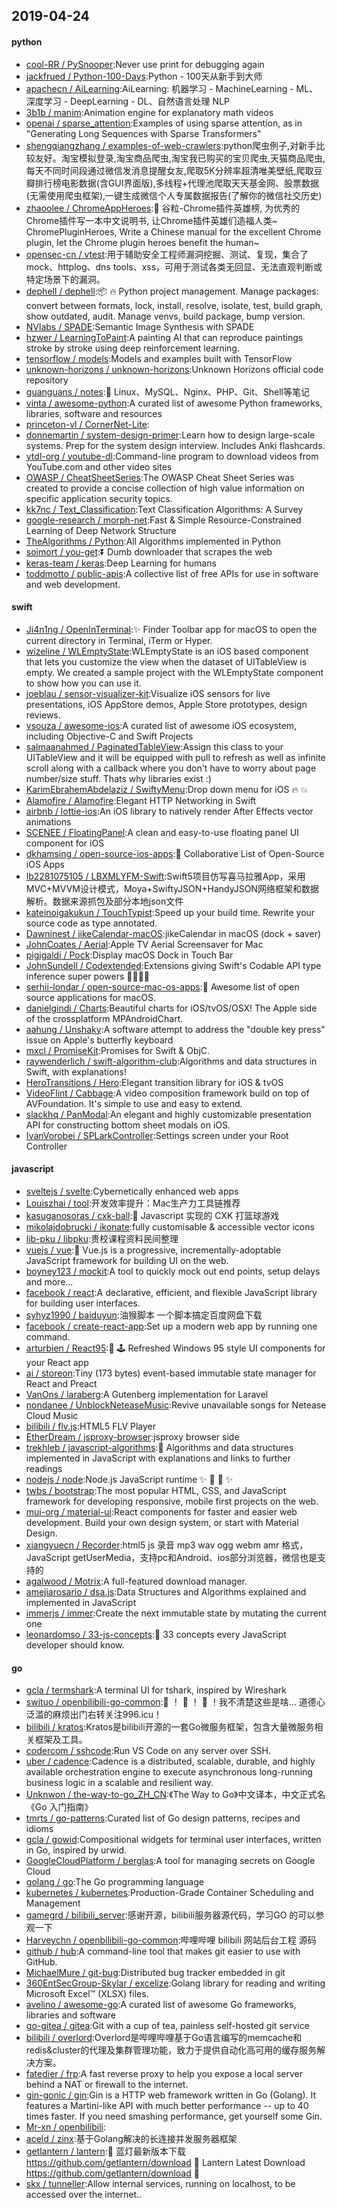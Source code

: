 ## 2019-04-24

#### python
* [cool-RR / PySnooper](https://github.com/cool-RR/PySnooper):Never use print for debugging again
* [jackfrued / Python-100-Days](https://github.com/jackfrued/Python-100-Days):Python - 100天从新手到大师
* [apachecn / AiLearning](https://github.com/apachecn/AiLearning):AiLearning: 机器学习 - MachineLearning - ML、深度学习 - DeepLearning - DL、自然语言处理 NLP
* [3b1b / manim](https://github.com/3b1b/manim):Animation engine for explanatory math videos
* [openai / sparse_attention](https://github.com/openai/sparse_attention):Examples of using sparse attention, as in "Generating Long Sequences with Sparse Transformers"
* [shengqiangzhang / examples-of-web-crawlers](https://github.com/shengqiangzhang/examples-of-web-crawlers):python爬虫例子,对新手比较友好。淘宝模拟登录,淘宝商品爬虫,淘宝我已购买的宝贝爬虫,天猫商品爬虫,每天不同时间段通过微信发消息提醒女友,爬取5K分辨率超清唯美壁纸,爬取豆瓣排行榜电影数据(含GUI界面版),多线程+代理池爬取天天基金网、股票数据(无需使用爬虫框架),一键生成微信个人专属数据报告(了解你的微信社交历史)
* [zhaoolee / ChromeAppHeroes](https://github.com/zhaoolee/ChromeAppHeroes):🌈
谷粒-Chrome插件英雄榜, 为优秀的Chrome插件写一本中文说明书, 让Chrome插件英雄们造福人类~ ChromePluginHeroes, Write a Chinese manual for the excellent Chrome plugin, let the Chrome plugin heroes benefit the human~
* [opensec-cn / vtest](https://github.com/opensec-cn/vtest):用于辅助安全工程师漏洞挖掘、测试、复现，集合了mock、httplog、dns tools、xss，可用于测试各类无回显、无法直观判断或特定场景下的漏洞。
* [dephell / dephell](https://github.com/dephell/dephell):📦
🔥
Python project management. Manage packages: convert between formats, lock, install, resolve, isolate, test, build graph, show outdated, audit. Manage venvs, build package, bump version.
* [NVlabs / SPADE](https://github.com/NVlabs/SPADE):Semantic Image Synthesis with SPADE
* [hzwer / LearningToPaint](https://github.com/hzwer/LearningToPaint):A painting AI that can reproduce paintings stroke by stroke using deep reinforcement learning.
* [tensorflow / models](https://github.com/tensorflow/models):Models and examples built with TensorFlow
* [unknown-horizons / unknown-horizons](https://github.com/unknown-horizons/unknown-horizons):Unknown Horizons official code repository
* [guanguans / notes](https://github.com/guanguans/notes):📔
Linux、MySQL、Nginx、PHP、Git、Shell等笔记
* [vinta / awesome-python](https://github.com/vinta/awesome-python):A curated list of awesome Python frameworks, libraries, software and resources
* [princeton-vl / CornerNet-Lite](https://github.com/princeton-vl/CornerNet-Lite):
* [donnemartin / system-design-primer](https://github.com/donnemartin/system-design-primer):Learn how to design large-scale systems. Prep for the system design interview. Includes Anki flashcards.
* [ytdl-org / youtube-dl](https://github.com/ytdl-org/youtube-dl):Command-line program to download videos from YouTube.com and other video sites
* [OWASP / CheatSheetSeries](https://github.com/OWASP/CheatSheetSeries):The OWASP Cheat Sheet Series was created to provide a concise collection of high value information on specific application security topics.
* [kk7nc / Text_Classification](https://github.com/kk7nc/Text_Classification):Text Classification Algorithms: A Survey
* [google-research / morph-net](https://github.com/google-research/morph-net):Fast & Simple Resource-Constrained Learning of Deep Network Structure
* [TheAlgorithms / Python](https://github.com/TheAlgorithms/Python):All Algorithms implemented in Python
* [soimort / you-get](https://github.com/soimort/you-get):⏬
Dumb downloader that scrapes the web
* [keras-team / keras](https://github.com/keras-team/keras):Deep Learning for humans
* [toddmotto / public-apis](https://github.com/toddmotto/public-apis):A collective list of free APIs for use in software and web development.

#### swift
* [Ji4n1ng / OpenInTerminal](https://github.com/Ji4n1ng/OpenInTerminal):✨
Finder Toolbar app for macOS to open the current directory in Terminal, iTerm or Hyper.
* [wizeline / WLEmptyState](https://github.com/wizeline/WLEmptyState):WLEmptyState is an iOS based component that lets you customize the view when the dataset of UITableView is empty. We created a sample project with the WLEmptyState component to show how you can use it.
* [joeblau / sensor-visualizer-kit](https://github.com/joeblau/sensor-visualizer-kit):Visualize iOS sensors for live presentations, iOS AppStore demos, Apple Store prototypes, design reviews.
* [vsouza / awesome-ios](https://github.com/vsouza/awesome-ios):A curated list of awesome iOS ecosystem, including Objective-C and Swift Projects
* [salmaanahmed / PaginatedTableView](https://github.com/salmaanahmed/PaginatedTableView):Assign this class to your UITableView and it will be equipped with pull to refresh as well as infinite scroll along with a callback where you don't have to worry about page number/size stuff. Thats why libraries exist :)
* [KarimEbrahemAbdelaziz / SwiftyMenu](https://github.com/KarimEbrahemAbdelaziz/SwiftyMenu):Drop down menu for iOS
🔥
💥
* [Alamofire / Alamofire](https://github.com/Alamofire/Alamofire):Elegant HTTP Networking in Swift
* [airbnb / lottie-ios](https://github.com/airbnb/lottie-ios):An iOS library to natively render After Effects vector animations
* [SCENEE / FloatingPanel](https://github.com/SCENEE/FloatingPanel):A clean and easy-to-use floating panel UI component for iOS
* [dkhamsing / open-source-ios-apps](https://github.com/dkhamsing/open-source-ios-apps):📱
Collaborative List of Open-Source iOS Apps
* [lb2281075105 / LBXMLYFM-Swift](https://github.com/lb2281075105/LBXMLYFM-Swift):Swift5项目仿写喜马拉雅App，采用MVC+MVVM设计模式，Moya+SwiftyJSON+HandyJSON网络框架和数据解析。数据来源抓包及部分本地json文件
* [kateinoigakukun / TouchTypist](https://github.com/kateinoigakukun/TouchTypist):Speed up your build time. Rewrite your source code as type annotated.
* [Dawninest / jikeCalendar-macOS](https://github.com/Dawninest/jikeCalendar-macOS):jikeCalendar in macOS (dock + saver)
* [JohnCoates / Aerial](https://github.com/JohnCoates/Aerial):Apple TV Aerial Screensaver for Mac
* [pigigaldi / Pock](https://github.com/pigigaldi/Pock):Display macOS Dock in Touch Bar
* [JohnSundell / Codextended](https://github.com/JohnSundell/Codextended):Extensions giving Swift's Codable API type inference super powers 🦸‍♂️🦹‍♀️
* [serhii-londar / open-source-mac-os-apps](https://github.com/serhii-londar/open-source-mac-os-apps):🚀
Awesome list of open source applications for macOS.
* [danielgindi / Charts](https://github.com/danielgindi/Charts):Beautiful charts for iOS/tvOS/OSX! The Apple side of the crossplatform MPAndroidChart.
* [aahung / Unshaky](https://github.com/aahung/Unshaky):A software attempt to address the "double key press" issue on Apple's butterfly keyboard
* [mxcl / PromiseKit](https://github.com/mxcl/PromiseKit):Promises for Swift & ObjC.
* [raywenderlich / swift-algorithm-club](https://github.com/raywenderlich/swift-algorithm-club):Algorithms and data structures in Swift, with explanations!
* [HeroTransitions / Hero](https://github.com/HeroTransitions/Hero):Elegant transition library for iOS & tvOS
* [VideoFlint / Cabbage](https://github.com/VideoFlint/Cabbage):A video composition framework build on top of AVFoundation. It's simple to use and easy to extend.
* [slackhq / PanModal](https://github.com/slackhq/PanModal):An elegant and highly customizable presentation API for constructing bottom sheet modals on iOS.
* [IvanVorobei / SPLarkController](https://github.com/IvanVorobei/SPLarkController):Settings screen under your Root Controller

#### javascript
* [sveltejs / svelte](https://github.com/sveltejs/svelte):Cybernetically enhanced web apps
* [Louiszhai / tool](https://github.com/Louiszhai/tool):开发效率提升：Mac生产力工具链推荐
* [kasuganosoras / cxk-ball](https://github.com/kasuganosoras/cxk-ball):🏀
Javascript 实现的 CXK 打篮球游戏
* [mikolajdobrucki / ikonate](https://github.com/mikolajdobrucki/ikonate):fully customisable & accessible vector icons
* [lib-pku / libpku](https://github.com/lib-pku/libpku):贵校课程资料民间整理
* [vuejs / vue](https://github.com/vuejs/vue):🖖
Vue.js is a progressive, incrementally-adoptable JavaScript framework for building UI on the web.
* [boyney123 / mockit](https://github.com/boyney123/mockit):A tool to quickly mock out end points, setup delays and more...
* [facebook / react](https://github.com/facebook/react):A declarative, efficient, and flexible JavaScript library for building user interfaces.
* [syhyz1990 / baiduyun](https://github.com/syhyz1990/baiduyun):油猴脚本 一个脚本搞定百度网盘下载
* [facebook / create-react-app](https://github.com/facebook/create-react-app):Set up a modern web app by running one command.
* [arturbien / React95](https://github.com/arturbien/React95):🌈
🕹
Refreshed Windows 95 style UI components for your React app
* [ai / storeon](https://github.com/ai/storeon):Tiny (173 bytes) event-based immutable state manager for React and Preact
* [VanOns / laraberg](https://github.com/VanOns/laraberg):A Gutenberg implementation for Laravel
* [nondanee / UnblockNeteaseMusic](https://github.com/nondanee/UnblockNeteaseMusic):Revive unavailable songs for Netease Cloud Music
* [bilibili / flv.js](https://github.com/bilibili/flv.js):HTML5 FLV Player
* [EtherDream / jsproxy-browser](https://github.com/EtherDream/jsproxy-browser):jsproxy browser side
* [trekhleb / javascript-algorithms](https://github.com/trekhleb/javascript-algorithms):📝
Algorithms and data structures implemented in JavaScript with explanations and links to further readings
* [nodejs / node](https://github.com/nodejs/node):Node.js JavaScript runtime
✨
🐢
🚀
✨
* [twbs / bootstrap](https://github.com/twbs/bootstrap):The most popular HTML, CSS, and JavaScript framework for developing responsive, mobile first projects on the web.
* [mui-org / material-ui](https://github.com/mui-org/material-ui):React components for faster and easier web development. Build your own design system, or start with Material Design.
* [xiangyuecn / Recorder](https://github.com/xiangyuecn/Recorder):html5 js 录音 mp3 wav ogg webm amr 格式，JavaScript getUserMedia，支持pc和Android、ios部分浏览器，微信也是支持的
* [agalwood / Motrix](https://github.com/agalwood/Motrix):A full-featured download manager.
* [amejiarosario / dsa.js](https://github.com/amejiarosario/dsa.js):Data Structures and Algorithms explained and implemented in JavaScript
* [immerjs / immer](https://github.com/immerjs/immer):Create the next immutable state by mutating the current one
* [leonardomso / 33-js-concepts](https://github.com/leonardomso/33-js-concepts):📜
33 concepts every JavaScript developer should know.

#### go
* [gcla / termshark](https://github.com/gcla/termshark):A terminal UI for tshark, inspired by Wireshark
* [swituo / openbilibili-go-common](https://github.com/swituo/openbilibili-go-common):🙈
！
🙉
！
🙊
！我不清楚这些是啥… 道德心泛滥的麻烦出门右转关注996.icu！
* [bilibili / kratos](https://github.com/bilibili/kratos):Kratos是bilibili开源的一套Go微服务框架，包含大量微服务相关框架及工具。
* [codercom / sshcode](https://github.com/codercom/sshcode):Run VS Code on any server over SSH.
* [uber / cadence](https://github.com/uber/cadence):Cadence is a distributed, scalable, durable, and highly available orchestration engine to execute asynchronous long-running business logic in a scalable and resilient way.
* [Unknwon / the-way-to-go_ZH_CN](https://github.com/Unknwon/the-way-to-go_ZH_CN):《The Way to Go》中文译本，中文正式名《Go 入门指南》
* [tmrts / go-patterns](https://github.com/tmrts/go-patterns):Curated list of Go design patterns, recipes and idioms
* [gcla / gowid](https://github.com/gcla/gowid):Compositional widgets for terminal user interfaces, written in Go, inspired by urwid.
* [GoogleCloudPlatform / berglas](https://github.com/GoogleCloudPlatform/berglas):A tool for managing secrets on Google Cloud
* [golang / go](https://github.com/golang/go):The Go programming language
* [kubernetes / kubernetes](https://github.com/kubernetes/kubernetes):Production-Grade Container Scheduling and Management
* [gamegrd / bilibili_server](https://github.com/gamegrd/bilibili_server):感谢开源，bilibili服务器源代码，学习GO 的可以参观一下
* [Harveychn / openbilibili-go-common](https://github.com/Harveychn/openbilibili-go-common):哔哩哔哩 bilibili 网站后台工程 源码
* [github / hub](https://github.com/github/hub):A command-line tool that makes git easier to use with GitHub.
* [MichaelMure / git-bug](https://github.com/MichaelMure/git-bug):Distributed bug tracker embedded in git
* [360EntSecGroup-Skylar / excelize](https://github.com/360EntSecGroup-Skylar/excelize):Golang library for reading and writing Microsoft Excel™ (XLSX) files.
* [avelino / awesome-go](https://github.com/avelino/awesome-go):A curated list of awesome Go frameworks, libraries and software
* [go-gitea / gitea](https://github.com/go-gitea/gitea):Git with a cup of tea, painless self-hosted git service
* [bilibili / overlord](https://github.com/bilibili/overlord):Overlord是哔哩哔哩基于Go语言编写的memcache和redis&cluster的代理及集群管理功能，致力于提供自动化高可用的缓存服务解决方案。
* [fatedier / frp](https://github.com/fatedier/frp):A fast reverse proxy to help you expose a local server behind a NAT or firewall to the internet.
* [gin-gonic / gin](https://github.com/gin-gonic/gin):Gin is a HTTP web framework written in Go (Golang). It features a Martini-like API with much better performance -- up to 40 times faster. If you need smashing performance, get yourself some Gin.
* [Mr-xn / openbilibili](https://github.com/Mr-xn/openbilibili):
* [aceld / zinx](https://github.com/aceld/zinx):基于Golang解决的长连接并发服务器框架
* [getlantern / lantern](https://github.com/getlantern/lantern):🔴
蓝灯最新版本下载 https://github.com/getlantern/download
🔴
Lantern Latest Download https://github.com/getlantern/download
🔴
* [skx / tunneller](https://github.com/skx/tunneller):Allow internal services, running on localhost, to be accessed over the internet..
